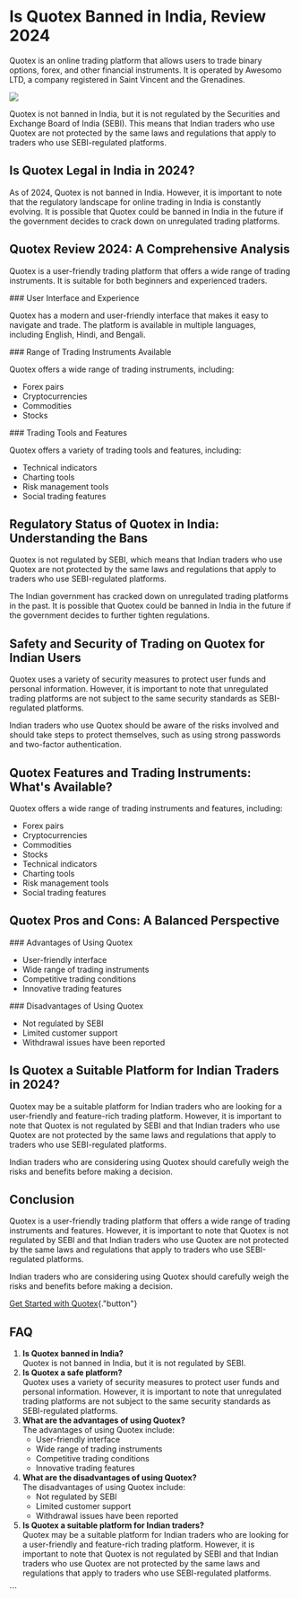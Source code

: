 # Is Quotex Banned in India, Review 2024

Quotex is an online trading platform that allows users to trade binary
options, forex, and other financial instruments. It is operated by
Awesomo LTD, a company registered in Saint Vincent and the Grenadines.

[![](https://static.quotex.io/files/4_en/300_250.jpg)](https://traff.sbs/brokerqxlid)

Quotex is not banned in India, but it is not regulated by the Securities
and Exchange Board of India (SEBI). This means that Indian traders who
use Quotex are not protected by the same laws and regulations that apply
to traders who use SEBI-regulated platforms.

## Is Quotex Legal in India in 2024?

As of 2024, Quotex is not banned in India. However, it is important to
note that the regulatory landscape for online trading in India is
constantly evolving. It is possible that Quotex could be banned in India
in the future if the government decides to crack down on unregulated
trading platforms.

## Quotex Review 2024: A Comprehensive Analysis

Quotex is a user-friendly trading platform that offers a wide range of
trading instruments. It is suitable for both beginners and experienced
traders.

\### User Interface and Experience

Quotex has a modern and user-friendly interface that makes it easy to
navigate and trade. The platform is available in multiple languages,
including English, Hindi, and Bengali.

\### Range of Trading Instruments Available

Quotex offers a wide range of trading instruments, including:

-   Forex pairs
-   Cryptocurrencies
-   Commodities
-   Stocks

\### Trading Tools and Features

Quotex offers a variety of trading tools and features, including:

-   Technical indicators
-   Charting tools
-   Risk management tools
-   Social trading features

## Regulatory Status of Quotex in India: Understanding the Bans

Quotex is not regulated by SEBI, which means that Indian traders who use
Quotex are not protected by the same laws and regulations that apply to
traders who use SEBI-regulated platforms.

The Indian government has cracked down on unregulated trading platforms
in the past. It is possible that Quotex could be banned in India in the
future if the government decides to further tighten regulations.

## Safety and Security of Trading on Quotex for Indian Users

Quotex uses a variety of security measures to protect user funds and
personal information. However, it is important to note that unregulated
trading platforms are not subject to the same security standards as
SEBI-regulated platforms.

Indian traders who use Quotex should be aware of the risks involved and
should take steps to protect themselves, such as using strong passwords
and two-factor authentication.

## Quotex Features and Trading Instruments: What\'s Available?

Quotex offers a wide range of trading instruments and features,
including:

-   Forex pairs
-   Cryptocurrencies
-   Commodities
-   Stocks
-   Technical indicators
-   Charting tools
-   Risk management tools
-   Social trading features

## Quotex Pros and Cons: A Balanced Perspective

\### Advantages of Using Quotex

-   User-friendly interface
-   Wide range of trading instruments
-   Competitive trading conditions
-   Innovative trading features

\### Disadvantages of Using Quotex

-   Not regulated by SEBI
-   Limited customer support
-   Withdrawal issues have been reported

## Is Quotex a Suitable Platform for Indian Traders in 2024?

Quotex may be a suitable platform for Indian traders who are looking for
a user-friendly and feature-rich trading platform. However, it is
important to note that Quotex is not regulated by SEBI and that Indian
traders who use Quotex are not protected by the same laws and
regulations that apply to traders who use SEBI-regulated platforms.

Indian traders who are considering using Quotex should carefully weigh
the risks and benefits before making a decision.

## Conclusion

Quotex is a user-friendly trading platform that offers a wide range of
trading instruments and features. However, it is important to note that
Quotex is not regulated by SEBI and that Indian traders who use Quotex
are not protected by the same laws and regulations that apply to traders
who use SEBI-regulated platforms.

Indian traders who are considering using Quotex should carefully weigh
the risks and benefits before making a decision.

[Get Started with
Quotex](\%22https://traff.sbs/brokerqxlid\%22){."button"}

## FAQ

1.  **Is Quotex banned in India?**\
    Quotex is not banned in India, but it is not regulated by SEBI.
2.  **Is Quotex a safe platform?**\
    Quotex uses a variety of security measures to protect user funds and
    personal information. However, it is important to note that
    unregulated trading platforms are not subject to the same security
    standards as SEBI-regulated platforms.
3.  **What are the advantages of using Quotex?**\
    The advantages of using Quotex include:
    -   User-friendly interface
    -   Wide range of trading instruments
    -   Competitive trading conditions
    -   Innovative trading features
4.  **What are the disadvantages of using Quotex?**\
    The disadvantages of using Quotex include:
    -   Not regulated by SEBI
    -   Limited customer support
    -   Withdrawal issues have been reported
5.  **Is Quotex a suitable platform for Indian traders?**\
    Quotex may be a suitable platform for Indian traders who are looking
    for a user-friendly and feature-rich trading platform. However, it
    is important to note that Quotex is not regulated by SEBI and that
    Indian traders who use Quotex are not protected by the same laws and
    regulations that apply to traders who use SEBI-regulated platforms.

\`\`\`

